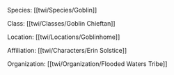 Species: [[twi/Species/Goblin]]

Class: [[twi/Classes/Goblin Chieftan]]

Location: [[twi/Locations/Goblinhome]]

Affiliation: [[twi/Characters/Erin Solstice]]

Organization: [[twi/Organization/Flooded Waters Tribe]]
